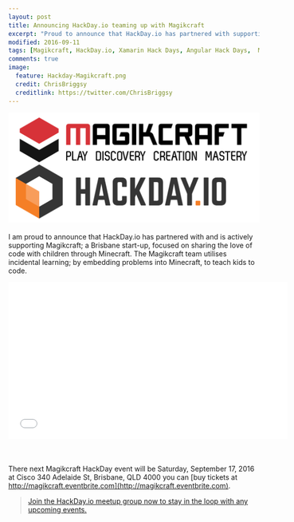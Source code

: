 ```yaml
---
layout: post
title: Announcing HackDay.io teaming up with Magikcraft
excerpt: "Proud to announce that HackDay.io has partnered with supporting Magikcraft"
modified: 2016-09-11
tags: [Magikcraft, HackDay.io, Xamarin Hack Days, Angular Hack Days,  Meetup ]
comments: true
image:
  feature: Hackday-Magikcraft.png
  credit: ChrisBriggsy
  creditlink: https://twitter.com/ChrisBriggsy
---
```


![HackDay.io Magikcraft logos](/images/Hackday-Magikcraft.png)<br><br>I am proud to announce that HackDay.io has partnered with and is actively supporting Magikcraft; a Brisbane start-up, focused on sharing the love of code with children through Minecraft. The Magikcraft team utilises incidental learning; by embedding problems into Minecraft, to teach kids to code.

<iframe width="560" height="315" src="//www.youtube.com/embed/8rMzv4rG3hE" frameborder="0" allowfullscreen="allowfullscreen">&nbsp;</iframe>

<br><br>There next Magikcraft HackDay event will be Saturday, September 17, 2016 at Cisco 340 Adelaide St, Brisbane, QLD 4000 you can [buy tickets at http://magikcraft.eventbrite.com](http://magikcraft.eventbrite.com).

> [Join the HackDay.io meetup group now to stay in the loop with any upcoming events.](https://www.meetup.com/hackday-io-Brisbane/)
